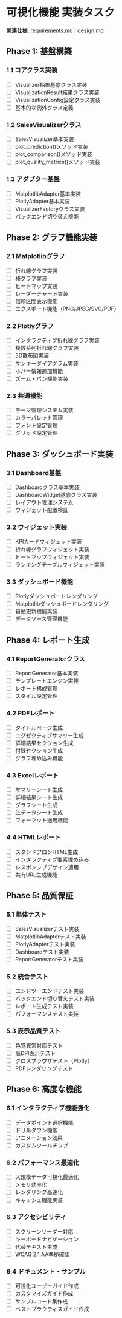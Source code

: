 # 可視化機能 実装タスク

**関連仕様**: [requirements.md](./requirements.md) | [design.md](./design.md)

## Phase 1: 基盤構築

### 1.1 コアクラス実装
- [ ] Visualizer抽象基底クラス実装
- [ ] VisualizationResult結果クラス実装
- [ ] VisualizationConfig設定クラス実装
- [ ] 基本的な例外クラス定義

### 1.2 SalesVisualizerクラス
- [ ] SalesVisualizer基本実装
- [ ] plot_prediction()メソッド実装
- [ ] plot_comparison()メソッド実装
- [ ] plot_quality_metrics()メソッド実装

### 1.3 アダプター基盤
- [ ] MatplotlibAdapter基本実装
- [ ] PlotlyAdapter基本実装
- [ ] VisualizerFactoryクラス実装
- [ ] バックエンド切り替え機能

## Phase 2: グラフ機能実装

### 2.1 Matplotlibグラフ
- [ ] 折れ線グラフ実装
- [ ] 棒グラフ実装
- [ ] ヒートマップ実装
- [ ] レーダーチャート実装
- [ ] 信頼区間表示機能
- [ ] エクスポート機能（PNG/JPEG/SVG/PDF）

### 2.2 Plotlyグラフ
- [ ] インタラクティブ折れ線グラフ実装
- [ ] 複数系列折れ線グラフ実装
- [ ] 3D散布図実装
- [ ] サンキーダイアグラム実装
- [ ] ホバー情報追加機能
- [ ] ズーム・パン機能実装

### 2.3 共通機能
- [ ] テーマ管理システム実装
- [ ] カラーパレット管理
- [ ] フォント設定管理
- [ ] グリッド設定管理

## Phase 3: ダッシュボード実装

### 3.1 Dashboard基盤
- [ ] Dashboardクラス基本実装
- [ ] DashboardWidget基底クラス実装
- [ ] レイアウト管理システム
- [ ] ウィジェット配置検証

### 3.2 ウィジェット実装
- [ ] KPIカードウィジェット実装
- [ ] 折れ線グラフウィジェット実装
- [ ] ヒートマップウィジェット実装
- [ ] ランキングテーブルウィジェット実装

### 3.3 ダッシュボード機能
- [ ] Plotlyダッシュボードレンダリング
- [ ] Matplotlibダッシュボードレンダリング
- [ ] 自動更新機能実装
- [ ] データソース管理機能

## Phase 4: レポート生成

### 4.1 ReportGeneratorクラス
- [ ] ReportGenerator基本実装
- [ ] テンプレートエンジン実装
- [ ] レポート構成管理
- [ ] スタイル設定管理

### 4.2 PDFレポート
- [ ] タイトルページ生成
- [ ] エグゼクティブサマリー生成
- [ ] 詳細結果セクション生成
- [ ] 付録セクション生成
- [ ] グラフ埋め込み機能

### 4.3 Excelレポート
- [ ] サマリーシート生成
- [ ] 詳細結果シート生成
- [ ] グラフシート生成
- [ ] 生データシート生成
- [ ] フォーマット適用機能

### 4.4 HTMLレポート
- [ ] スタンドアロンHTML生成
- [ ] インタラクティブ要素埋め込み
- [ ] レスポンシブデザイン適用
- [ ] 共有URL生成機能

## Phase 5: 品質保証

### 5.1 単体テスト
- [ ] SalesVisualizerテスト実装
- [ ] MatplotlibAdapterテスト実装
- [ ] PlotlyAdapterテスト実装
- [ ] Dashboardテスト実装
- [ ] ReportGeneratorテスト実装

### 5.2 統合テスト
- [ ] エンドツーエンドテスト実装
- [ ] バックエンド切り替えテスト実装
- [ ] レポート生成テスト実装
- [ ] パフォーマンステスト実装

### 5.3 表示品質テスト
- [ ] 色覚異常対応テスト
- [ ] 高DPI表示テスト
- [ ] クロスブラウザテスト（Plotly）
- [ ] PDFレンダリングテスト

## Phase 6: 高度な機能

### 6.1 インタラクティブ機能強化
- [ ] データポイント選択機能
- [ ] ドリルダウン機能
- [ ] アニメーション効果
- [ ] カスタムツールチップ

### 6.2 パフォーマンス最適化
- [ ] 大規模データ可視化最適化
- [ ] メモリ効率化
- [ ] レンダリング高速化
- [ ] キャッシュ機能実装

### 6.3 アクセシビリティ
- [ ] スクリーンリーダー対応
- [ ] キーボードナビゲーション
- [ ] 代替テキスト生成
- [ ] WCAG 2.1 AA準拠確認

### 6.4 ドキュメント・サンプル
- [ ] 可視化ユーザーガイド作成
- [ ] カスタマイズガイド作成
- [ ] サンプルコード集作成
- [ ] ベストプラクティスガイド作成